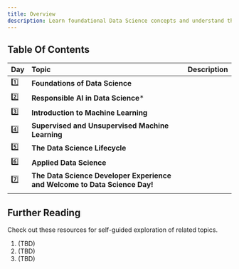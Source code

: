 ```yaml
---
title: Overview
description: Learn foundational Data Science concepts and understand the Data Science Lifecycle
---
```


## Table Of Contents

| Day | Topic | Description |
|:---|:---|:---|
| 1️⃣ | **Foundations of Data Science** | |
| 2️⃣ | **Responsible AI in Data Science*** |  |
| 3️⃣ | **Introduction to Machine Learning** | |
| 4️⃣ | **Supervised and Unsupervised Machine Learning** |  |
| 5️⃣ | **The Data Science Lifecycle** |  |
| 6️⃣ | **Applied Data Science** |  |
| 7️⃣ | **The Data Science Developer Experience and Welcome to Data Science Day!** |  |
| | | |

## Further Reading

Check out these resources for self-guided exploration of related topics.
1. (TBD)
1. (TBD)
1. (TBD)
